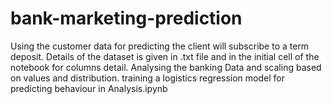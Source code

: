 # bank-marketing-prediction
Using the customer data for predicting the client will subscribe to  a term deposit.
Details of the dataset is given in .txt file and in the initial cell of the notebook for columns detail.
Analysing the banking Data and scaling based on values and distribution.
training a logistics regression model for predicting behaviour in Analysis.ipynb
